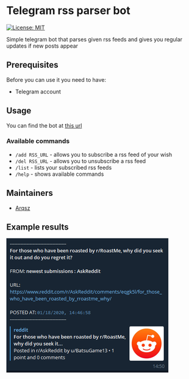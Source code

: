 # Telegram rss parser bot

[![License: MIT](https://img.shields.io/badge/license-MIT-brightgreen?style=flat&logo=appveyor)](https://choosealicense.com/licenses/mit/)
<br>

Simple telegram bot that parses given rss feeds and gives you regular updates if new posts appear

## Prerequisites

Before you can use it you need to have:
* Telegram account

## Usage 

You can find the bot at [this url](https://t.me/rssparser_bot)

### Available commands

* `/add RSS_URL` - allows you to subscribe a rss feed of your wish
* `/del RSS_URL` - allows you to unsubscribe a rss feed
* `/list` - lists your subscribed rss feeds
* `/help` - shows available commands

## Maintainers

* [Arqsz](https://github.com/TheArqsz)

## Example results
![Telegram view](telegram_view.png)
